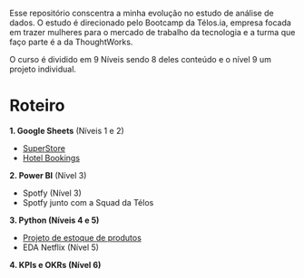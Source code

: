 Esse repositório conscentra a minha evolução no estudo de análise de dados. O estudo é direcionado pelo Bootcamp da Télos.ia, empresa focada em trazer mulheres para o mercado de trabalho da tecnologia e a turma que faço parte é a da ThoughtWorks.

O curso é dividido em 9 Níveis sendo 8 deles conteúdo e o nível 9 um projeto individual.


# Roteiro

**1. Google Sheets**  (Níveis 1 e 2)
   - [SuperStore](https://github.com/nay-ramos/analiseDados/blob/f89371a4e881991a322d596469b0506e94ce7144/startingProjects/SuperStore.ipynb)
   - [Hotel Bookings](https://github.com/nay-ramos/analiseDados/blob/main/startingProjects/HotelBooking.ipynb) 

**2. Power BI** (Nível 3)

   - Spotfy (Nível 3)
   - Spotfy junto com a Squad da Télos 

**3. Python (Níveis 4 e 5)**
  - [Projeto de estoque de produtos](https://github.com/nay-ramos/analiseDados/tree/main/python/estoque)
  - EDA Netflix (Nível 5)

**4. KPIs e OKRs (Nível 6)**
